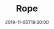 ---
layout: screening

date: 2019-11-05T19:30:00
location: 03 MS 01

title: Rope
year: 1948
runtime: 1h 21m
backdrop: /uploads/rope-backdrop.jpg
poster: /uploads/rope-poster.jpg
trailer: https://www.youtube.com/watch?v=lM4uXAfWSbQ
overview: 'Two young men strangle their "inferior" classmate, hide his body in their apartment, and invite his friends and family to a dinner party as a means to challenge the "perfection" of their crime.'
genres:
  - Crime
  - Drama
  - Thriller
director: Alfred Hitchcock
cast:
  - James Stewart
  - John Dall
  - Farley Granger
---